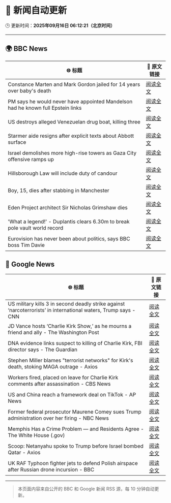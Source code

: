 # 🧠 新闻自动更新

🕒 更新时间：**2025年09月16日 06:12:21（北京时间）**

---

## 🌍 BBC News

| 🌐 标题 | 🔗 原文链接 |
|--------|-------------|
| Constance Marten and Mark Gordon jailed for 14 years over baby's death | [阅读全文](https://www.bbc.com/news/articles/c931yq8lz19o?at_medium=RSS&at_campaign=rss) |
| PM says he would never have appointed Mandelson had he known full Epstein links | [阅读全文](https://www.bbc.com/news/articles/cx25xn2e8zqo?at_medium=RSS&at_campaign=rss) |
| US destroys alleged Venezuelan drug boat, killing three | [阅读全文](https://www.bbc.com/news/articles/cx2jel4gyezo?at_medium=RSS&at_campaign=rss) |
| Starmer aide resigns after explicit texts about Abbott surface | [阅读全文](https://www.bbc.com/news/articles/ckgy79yr74do?at_medium=RSS&at_campaign=rss) |
| Israel demolishes more high-rise towers as Gaza City offensive ramps up | [阅读全文](https://www.bbc.com/news/videos/cr5q8mj6nrvo?at_medium=RSS&at_campaign=rss) |
| Hillsborough Law will include duty of candour | [阅读全文](https://www.bbc.com/news/articles/czrpvrrrmj2o?at_medium=RSS&at_campaign=rss) |
| Boy, 15, dies after stabbing in Manchester | [阅读全文](https://www.bbc.com/news/articles/ce3y9v8e7eqo?at_medium=RSS&at_campaign=rss) |
| Eden Project architect Sir Nicholas Grimshaw dies | [阅读全文](https://www.bbc.com/news/articles/cj079z4lgn4o?at_medium=RSS&at_campaign=rss) |
| 'What a legend!' - Duplantis clears 6.30m to break pole vault world record | [阅读全文](https://www.bbc.com/sport/athletics/videos/c237mlvl845o?at_medium=RSS&at_campaign=rss) |
| Eurovision has never been about politics, says BBC boss Tim Davie | [阅读全文](https://www.bbc.com/news/articles/cp8jd108e3qo?at_medium=RSS&at_campaign=rss) |

## 📰 Google News

| 🌐 标题 | 🔗 原文链接 |
|--------|-------------|
| US military kills 3 in second deadly strike against ‘narcoterrorists’ in international waters, Trump says - CNN | [阅读全文](https://news.google.com/rss/articles/CBMifkFVX3lxTE1PTlh0Umo3ZUhGb1NlZGlscnZwcHM5OGEwdUVtOVpaVUl4eVlJOG1hcW1UTHROaFRGcnF1bFZFT1ZmZzRlWXVWTi1YaW5DM3VKWWVDdUJZVG5WWHV3OTVMWTBUMkF1NDJ2eTBoMnpfdVNPQ2xNU2lrMXRydHdQdw?oc=5) |
| JD Vance hosts ‘Charlie Kirk Show,’ as he mourns a friend and ally - The Washington Post | [阅读全文](https://news.google.com/rss/articles/CBMijwFBVV95cUxOc2ZQSFFNdncwR24wLVFBcUZFQ2pKTk9rZTJ0YnJhOGhULVhoaGRlUjVTanhXZUJRcW9adVJld2tsdS1qc3BVZXp4bXBMU0R3cWVsaXFEQ0Q4WGdXeDR5TUt3Y2R3WWR1V0ZYOG1VSWc4SVBTcGR3SDRkUEx2bExTalVfeC10UVRhWWhyM0ZCZw?oc=5) |
| DNA evidence links suspect to killing of Charlie Kirk, FBI director says - The Guardian | [阅读全文](https://news.google.com/rss/articles/CBMiiAFBVV95cUxNSkVxNFZOeGVuWDVUaW9kVVo4ZWRFa1dha0RkRGtSelNYN1doVDZIcmpaQnpldDMzY29DenBvQ3o2ak9LZGRseE1OYWdobVVCVml0WGlJY0pXVTNndThkTGNZVDYtLWh4RFZ5Vm1JZkN0MUdhVXBBZU5yOHhaTGM5Y3Q3MXBDRU55?oc=5) |
| Stephen Miller blames "terrorist networks" for Kirk's death, stoking MAGA outrage - Axios | [阅读全文](https://news.google.com/rss/articles/CBMimwFBVV95cUxQb1RiaVpxdEFXTUtMejI1MWR4bzI5ZkNkOWZZbzlxZjVtZXpkcWR1XzVHRWdmQTV2LThSMk1fVWdsdzMwMkRDM1djRm9EQi1WZkRWMUlPcGQxaUJLRTZ5QnFQUk53d1VGTmwySTB6Y1V6YUJxdTRfVWJoUDFNOEFuNTBwNDRGVXIyV2k3V1JFdk9xWUg1OTVNdnQwSQ?oc=5) |
| Workers fired, placed on leave for Charlie Kirk comments after assassination - CBS News | [阅读全文](https://news.google.com/rss/articles/CBMidkFVX3lxTFBpd19GNnpsdm81aDFSWXNqeEtENHpIT2hDSC1pWFNDS0NoSGpwV1JaYzhZSU9yRHpCLS1DQmNfM1VrVEYxNWNLM2ZXRnVjdkpidnRVenRicmctN0Zqai1iRE5hRzhrS3BjOXg1c1BtZlV3WDl6UGfSAXtBVV95cUxNb0ZQdW95RWFaeTlaLTVxTi1yZnlkVlZNQWFzbVc4TVptNTVzX3hWWlduU2Y5dG1KeWZLdTlLNmxBa0htOGxXM2EwLVlrdGtXQzVYSjZlbTZZT0VXc0s2T295RE1NM3lQT184SUJtZnY5d1VHYjk0V21qeHc?oc=5) |
| US and China reach a framework deal on TikTok - AP News | [阅读全文](https://news.google.com/rss/articles/CBMihAFBVV95cUxQaWJBamFBWTExcW5wZlVZWTloQl9iVVVGdmFxN1dDcmFNaEloTWhhTkRieERWWmEzRVpWTjNNZmNCbC0yYVAtZnp6NUp6YnNtU0MyQUhZckxhR0FGQ1FndG9CVEZyNURmYnd3Ym5CZVo5U1ptcklfVWNhQXhhWEpXUG5kS2U?oc=5) |
| Former federal prosecutor Maurene Comey sues Trump administration over her firing - NBC News | [阅读全文](https://news.google.com/rss/articles/CBMixAFBVV95cUxNWkxfUUlSX2lTMU9Ya3ZhNXduTVVzOUFzbUFCVUdBU1prQkFUR1k1a2hTbEZ4ZnZSZFRrRHAwMjk2RDhMemVFWVVsR3FZSE8yd0k0TnBRYmNPa0tUNl9fbTF4NmZVSEIwNy1vNG42dEJ6QmpCUEtSYWNCOGstdUtMUHRkaFJBTjJrU3owWTVJT1Z2Um1ZTDFxOHRfc1dvSDY2Y2luN3NPbmlscE4xVEZIdFV5cW9za2YxMTk5LS0wRktEQ1Ro0gFWQVVfeXFMTWUyMXVZQWFGNXpsS0NrUUtMOGlzQzY1aUFCUXd3VWhzZHBaR3B5YmMtbmtaaVlNLUZ6T3NKUUZIZHF4MWNXWlFWYmR2NWcwWjEzZldEeXc?oc=5) |
| Memphis Has a Crime Problem — and Residents Agree - The White House (.gov) | [阅读全文](https://news.google.com/rss/articles/CBMilwFBVV95cUxOSVdZRm9qOFBvUVpZb3hiS0xuOEswQ1U5TjFqS1gzc2tneFJPc0VZM1U2RDNGRVI0WlA1d2hOa19FZzlIRHA0NTJRN0NIMWpfQ2NaSmZMLU1HM2tiVlVnU1VXLTN2U1RsZUU4S1RjLTVmTU1CWkwwdzgtUXVLTldFMGU1bklWUlVpdkVleVd6amFoYlBJbnNR?oc=5) |
| Scoop: Netanyahu spoke to Trump before Israel bombed Qatar - Axios | [阅读全文](https://news.google.com/rss/articles/CBMifkFVX3lxTE1VTDVrb00tZFhEQlg3d1VtRGktTnNrSGltY0NtNlJEQ2o2UTZ1V1VHVmdIVGNzUUF5aXpVNU4tZlFsdW9BbGpSNGhzS3hGWUZxZEFQNWZqR29fSXBjQTZQQXBnYkdfUy1NbmhCd1BfYWtsUUpvOUlNdWJES25QUQ?oc=5) |
| UK RAF Typhoon fighter jets to defend Polish airspace after Russian drone incursion - BBC | [阅读全文](https://news.google.com/rss/articles/CBMiWkFVX3lxTE43NHZIOG5yWWVzbGEyZ0NWQWg2VVF0cmV6bi1sMzY3T21PWkFwN2JjZW1RYTlTUGV4bWZleElNUkJtcWdKSXB0dF82aDZfSWZPNHhGUngxbVBwQdIBX0FVX3lxTE5laVRDR3ZyMGVnSkpnN3g2eUhKbld2bWp1WEg0akRuQmk5TW1nVWI0cFFkUy1RTlZPbmYzaF9sWmVVMzlXc0JtNWhpTEFfTzJIai1Jd0hwM3VQdjY4cmJv?oc=5) |

---
> 本页面内容来自公开的 BBC 和 Google 新闻 RSS 源，每 10 分钟自动更新。